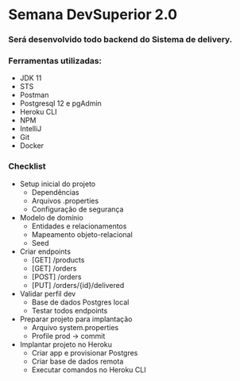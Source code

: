 # Semana DevSuperior 2.0

### Será desenvolvido todo backend do Sistema de delivery.


### Ferramentas utilizadas:
- JDK 11
- STS
- Postman
- Postgresql 12 e pgAdmin
- Heroku CLI
- NPM
- IntelliJ
- Git
- Docker


### Checklist
- Setup inicial do projeto
    - Dependências
    - Arquivos .properties
    - Configuração de segurança
- Modelo de domínio
    - Entidades e relacionamentos
    - Mapeamento objeto-relacional
    - Seed
- Criar endpoints
    - [GET] /products
    - [GET] /orders
    - [POST] /orders
    - [PUT] /orders/{id}/delivered
- Validar perfil dev
    - Base de dados Postgres local
    - Testar todos endpoints
- Preparar projeto para implantação
    - Arquivo system.properties
    - Profile prod -> commit
- Implantar projeto no Heroku
    - Criar app e provisionar Postgres
    - Criar base de dados remota
    - Executar comandos no Heroku CLI

